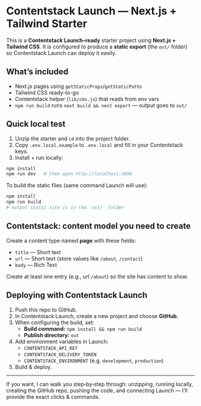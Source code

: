 # Contentstack Launch — Next.js + Tailwind Starter

This is a **Contentstack Launch–ready** starter project using **Next.js + Tailwind CSS**.
It is configured to produce a **static export** (the `out/` folder) so Contentstack Launch can deploy it easily.

## What’s included
- Next.js pages using `getStaticProps`/`getStaticPaths`
- Tailwind CSS ready-to-go
- Contentstack helper (`lib/cms.js`) that reads from env vars
- `npm run build` runs `next build && next export` — output goes to `out/`

## Quick local test
1. Unzip the starter and `cd` into the project folder.
2. Copy `.env.local.example` to `.env.local` and fill in your Contentstack keys.
3. Install + run locally:
```bash
npm install
npm run dev   # then open http://localhost:3000
```
To build the static files (same command Launch will use):
```bash
npm install
npm run build
# output static site is in the `out/` folder
```

## Contentstack: content model you need to create
Create a content type named **page** with these fields:
- `title` — Short text
- `url` — Short text (store values like `/about`, `/contact`)
- `body` — Rich Text

Create at least one entry (e.g., url `/about`) so the site has content to show.

## Deploying with Contentstack Launch
1. Push this repo to GitHub.
2. In Contentstack Launch, create a new project and choose **GitHub**.
3. When configuring the build, set:
   - **Build command:** `npm install && npm run build`
   - **Publish directory:** `out`
4. Add environment variables in Launch:
   - `CONTENTSTACK_API_KEY`
   - `CONTENTSTACK_DELIVERY_TOKEN`
   - `CONTENTSTACK_ENVIRONMENT` (e.g. `development`, `production`)
5. Build & deploy.

---
If you want, I can walk you step‑by‑step through: unzipping, running locally, creating the GitHub repo, pushing the code, and connecting Launch — I’ll provide the exact clicks & commands.
